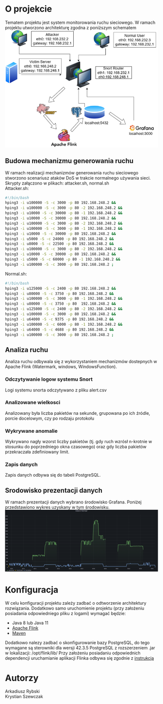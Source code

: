 # O projekcie
Tematem projektu jest system monitorowania ruchu sieciowego.
W ramach projektu utworzono architekturę zgodna z poniższym schematem
![schemat](doc/figures/schemat.png)
## Budowa mechanizmu generowania ruchu 
W ramach realizacji mechanizmów generowania ruchu sieciowego 
stworzono scenariusz ataków DoS w trakcie normalnego używania sieci.
Skrypty załączono w plikach: attacker.sh, normal.sh <br/>
Attacker.sh:
```bash
#!/bin/bash
hping3 -i u100000 -S -c 3000 -p 80 192.168.248.2 &&
hping3 -i u100000 -S -c 3000 -p 80 -2 192.168.248.2 &&
hping3 -i u10000 -S -c 30000 -p 80 -1 192.168.248.2 &&
hping3 -i u10000 -S -c 30000 -p 80 192.168.248.2 &&
hping3 -i u100000 -S -c 3000 -p 80 -2 192.168.248.2 &&
hping3 -i u100000 -S -c 3000 -p 80 -1 192.168.248.2 &&
hping3 -i u10000 -S -c 30000 -p 80 192.168.248.2 &&
hping3 -i u5000 -S -c 24000 -p 80 192.168.248.2 &&
hping3 -i u8000 -S -c 22500 -p 80 192.168.248.2 &&
hping3 -i u100000 -S -c 3000 -p 80 -2 192.168.248.2 &&
hping3 -i u10000 -S -c 30000 -p 80 192.168.248.2 &&
hping3 -i u5000 -S -c 60000 -p 80 -1 192.168.248.2 &&
hping3 -i u100000 -S -c 3000 -p 80 192.168.248.2 ;
```
Normal.sh:
```bash
#!/bin/bash
hping3 -i u125000 -S -c 2400 -p 80 192.168.248.2 &&
hping3 -i u80000 -S -c 3750 -p 80 192.168.248.2 &&
hping3 -i u100000 -S -c 3000 -p 80 -1 192.168.248.2 &&
hping3 -i u80000 -S -c 3750 -p 80  192.168.248.2 &&
hping3 -i u125000 -S -c 2400 -p 80 -2 192.168.248.2 &&
hping3 -i u100000 -S -c 3000 -p 80 192.168.248.2 &&
hping3 -i u64000 -S -c 9375 -p 80 192.168.248.2 &&
hping3 -i u100000 -S -c 6000 -p 80 -1 192.168.248.2 &&
hping3 -i u64000 -S -c 4688 -p 80 192.168.248.2 &&
hping3 -i u100000 -S -c 3000 -p 80 192.168.248.2 ;
```
## Analiza ruchu
Analiza ruchu odbywala się z wykorzystaniem mechanizmów dostepnych w Apache Flink
(Watermark, windows, WindowsFunction).
### Odczytywanie logow systemu Snort
Logi systemu snorta odczytywano z pliku alert.csv
### Analizowane wielkosci
Analizowany była liczba pakietów na sekunde, grupowana po ich źródle, porcie docelowym,
czy po rodzaju protokołu
### Wykrywane anomalie
Wykrywano nagły wzorst liczby pakietów
(tj. gdy ruch wzrósł n-krotnie w stosunku do poprzedniego okna czasowego)
oraz gdy liczba pakietów przekraczała zdefiniowany limit. 

### Zapis danych
Zapis danych odbywa się do tabeli PostgreSQL.

## Srodowisko prezentacji danych
W ramach prezentacji danych wybrano środowisko Grafana. Poniżej
przedstawiono wykres uzyskany w tym środowisku. 
![Wykres ruchu](doc/figures/alarmTypelin.PNG)

# Konfiguracja
W celu konfiguracji projektu zależy zadbać o odtworzenie
architektury rozwiązania. 
Dodatkowo samo uruchomienie projektu (przy założeniu posiadania odpowiedniego
pliku z logami) wymagać będzie:
* Java 8 lub Java 11
* [Apache Flink](https://nightlies.apache.org/flink/flink-docs-release-1.14/docs/try-flink/local_installation/)
* [Maven](https://maven.apache.org/guides/getting-started/maven-in-five-minutes.html)

Dodatkowo nalezy zadbać o skonfigurowanie bazy PostgreSQL, do tego wymagane są sterowniki dla wersji 42.3.5 PostgreSQL z rozszerzeniem .jar w lokalizacji: /opt/flink/lib/
Przy założeniu posiadaniu odpowiednich dependencji uruchamianie aplikacji Flinka
odbywa się zgodnie z [instrukcją](https://nightlies.apache.org/flink/flink-docs-release-1.14/docs/try-flink/local_installation/#starting-and-stopping-a-local-cluster)

# Autorzy
Arkadiusz Rybski <br>
Krystian Szewczak